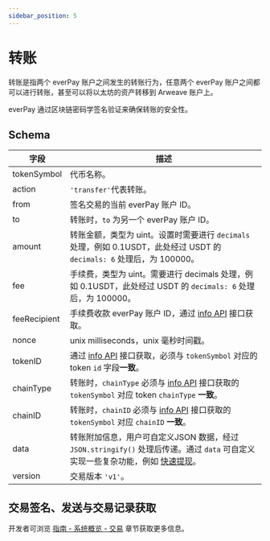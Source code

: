 ```yaml
---
sidebar_position: 5
---
```


# 转账

转账是指两个 everPay 账户之间发生的转账行为，任意两个 everPay 账户之间都可以进行转账，甚至可以将以太坊的资产转移到 Arweave 账户上。

everPay 通过区块链密码学签名验证来确保转账的安全性。

## Schema

|字段|描述|
|---|---|
|tokenSymbol|代币名称。|
|action|`'transfer'`代表转账。|
|from|签名交易的当前 everPay 账户 ID。|
|to|转账时，`to` 为另一个 everPay 账户 ID。|
|amount|转账金额，类型为 uint。设置时需要进行 `decimals` 处理，例如 0.1USDT，此处经过 USDT 的 `decimals: 6` 处理后，为 100000。|
|fee| 手续费，类型为 uint。需要进行 decimals 处理，例如 0.1USDT，此处经过 USDT 的 `decimals: 6` 处理后，为 100000。|
|feeRecipient|手续费收款 everPay 账户 ID，通过 [info API](../server-api/basic-api/info) 接口获取。|
|nonce|unix milliseconds，unix 毫秒时间戳。|
|tokenID|通过 [info API](../server-api/basic-api/info) 接口获取，必须与 `tokenSymbol` 对应的 token `id` 字段**一致**。|
|chainType|转账时，`chainType` 必须与 [info API](../server-api/basic-api/info) 接口获取的 `tokenSymbol` 对应 token `chainType` **一致**。|
|chainID|转账时，`chainID` 必须与 [info API](../server-api/basic-api/info) 接口获取的 `tokenSymbol` 对应 `chainID` **一致**。|
|data|转账附加信息，用户可自定义JSON 数据，经过 `JSON.stringify()` 处理后传递。通过 `data` 可自定义实现一些复杂功能，例如 [快速提现](./withdraw#快速提现-data-字段说明)。|
|version|交易版本 `'v1'`。|

## 交易签名、发送与交易记录获取
开发者可浏览 [指南 - 系统概览 - 交易](./transaction#messagedata) 章节获取更多信息。